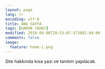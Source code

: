 ```yaml
---
layout: page
lang: tr
encoding: utf-8
title: ANA SAYFA
tags: [HARUN YAHAY]
modified: 2016-09-08T20:53:07.573882-04:00
comments: false
image: 
  feature: home-1.png
---
```

Site hakkında kısa yazı ve tanıtım yapılacak.
